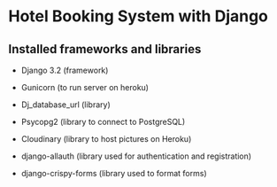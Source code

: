 # Hotel Booking System with Django

## Installed frameworks and libraries

* Django 3.2 (framework)
* Gunicorn (to run server on heroku)

* Dj_database_url (library)
* Psycopg2 (library to connect to PostgreSQL)
* Cloudinary (library to host pictures on Heroku)
* django-allauth (library used for authentication and registration)
* django-crispy-forms (library used to format forms)
